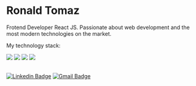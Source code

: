 # Ronald Tomaz

Frotend Developer React JS.
Passionate about web development and the most modern technologies on the market.

My technology stack:

<div>
  <img src=https://img.shields.io/badge/JavaScript-F7DF1E?style=for-the-badge&logo=javascript&logoColor=black />
  <img src=https://img.shields.io/badge/TypeScript-007ACC?style=for-the-badge&logo=typescript&logoColor=white />
  <img src=https://img.shields.io/badge/React-61dafb?style=for-the-badge&logo=react&logoColor=333333 />
  <img src=https://img.shields.io/badge/next.js-000000?style=for-the-badge&logo=next.js&logoColor=white />
</div>
<br />

[![Linkedin Badge](https://img.shields.io/badge/-Ronald%20Tomaz-6633cc?style=flat-square&logo=Linkedin&logoColor=white&link=https://www.linkedin.com/in/ronald-tomaz/)](https://www.linkedin.com/in/ronald-tomaz/) 
[![Gmail Badge](https://img.shields.io/badge/-ronaldtmprofile@gmail.com-6633cc?style=flat-square&logo=Gmail&logoColor=white&link=mailto:ronaldtmprofile@gmail.com)](mailto:ronaldtmprofile@gmail.com)
